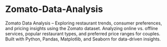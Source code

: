 # Zomato-Data-Analysis
Zomato Data Analysis – Exploring restaurant trends, consumer preferences, and pricing insights using the Zomato dataset. Analyzing online vs. offline services, popular restaurant types, and preferred price ranges for couples. Built with Python, Pandas, Matplotlib, and Seaborn for data-driven insights. 
